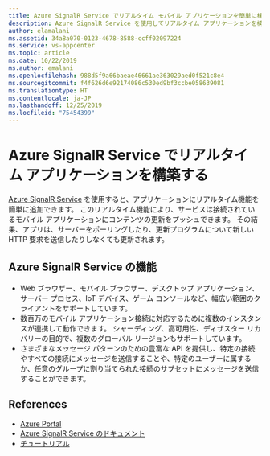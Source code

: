 ```yaml
---
title: Azure SignalR Service でリアルタイム モバイル アプリケーションを簡単に構築する
description: Azure SignalR Service を使用してリアルタイム アプリケーションを構築できるサービスについて説明します。
author: elamalani
ms.assetid: 34a8a070-0123-4678-8588-ccff02097224
ms.service: vs-appcenter
ms.topic: article
ms.date: 10/22/2019
ms.author: emalani
ms.openlocfilehash: 988d5f9a66baeae46661ae363029aed0f521c8e4
ms.sourcegitcommit: f4f626d6e92174086c530ed9bf3ccbe058639081
ms.translationtype: HT
ms.contentlocale: ja-JP
ms.lasthandoff: 12/25/2019
ms.locfileid: "75454399"
---
```

# <a name="build-real-time-applications-with-azure-signalr-service"></a>Azure SignalR Service でリアルタイム アプリケーションを構築する

[Azure SignalR Service](https://azure.microsoft.com/services/signalr-service/) を使用すると、アプリケーションにリアルタイム機能を簡単に追加できます。 このリアルタイム機能により、サービスは接続されているモバイル アプリケーションにコンテンツの更新をプッシュできます。 その結果、アプリは、サーバーをポーリングしたり、更新プログラムについて新しい HTTP 要求を送信したりしなくても更新されます。

## <a name="azure-signalr-service-features"></a>Azure SignalR Service の機能
- Web ブラウザー、モバイル ブラウザー、デスクトップ アプリケーション、サーバー プロセス、IoT デバイス、ゲーム コンソールなど、幅広い範囲のクライアントをサポートしています。
- 数百万のモバイル アプリケーション接続に対応するために複数のインスタンスが連携して動作できます。 シャーディング、高可用性、ディザスター リカバリーの目的で、複数のグローバル リージョンもサポートしています。
- さまざまなメッセージ パターンのための豊富な API を提供し、特定の接続やすべての接続にメッセージを送信することや、特定のユーザーに属するか、任意のグループに割り当てられた接続のサブセットにメッセージを送信することができます。

## <a name="references"></a>References
   - [Azure Portal](https://portal.azure.com)
   - [Azure SignalR Service のドキュメント](/azure/azure-signalr/signalr-overview)
   - [チュートリアル](/azure/azure-signalr/signalr-tutorial-authenticate-azure-functions)